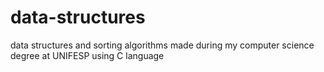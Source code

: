 # data-structures
data structures and sorting algorithms made during my computer science degree at UNIFESP using C language
